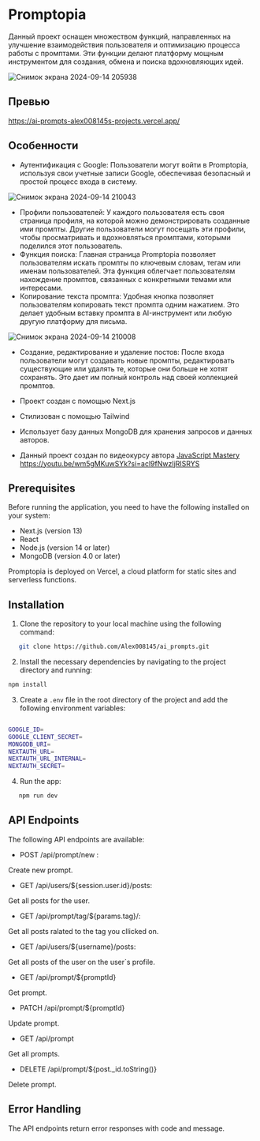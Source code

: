 # Promptopia

Данный проект оснащен множеством функций, направленных на улучшение взаимодействия пользователя и оптимизацию процесса работы с промптами. Эти функции делают платформу мощным инструментом для создания, обмена и поиска вдохновляющих идей.

![Снимок экрана 2024-09-14 205938](https://github.com/user-attachments/assets/10002406-599d-4da6-b779-dbed7e252e39)

## Превью 

https://ai-prompts-alex008145s-projects.vercel.app/



## Особенности 



- Аутентификация с Google: Пользователи могут войти в Promptopia, используя свои учетные записи Google, обеспечивая безопасный и простой процесс входа в систему.


![Снимок экрана 2024-09-14 210043](https://github.com/user-attachments/assets/c78dcd4a-8685-426b-a015-ebac9826fd75)

- Профили пользователей: У каждого пользователя есть своя страница профиля, на которой можно демонстрировать созданные ими промпты. Другие пользователи могут посещать эти профили, чтобы просматривать и вдохновляться промптами, которыми поделился этот пользователь.
- Функция поиска: Главная страница Promptopia позволяет пользователям искать промпты по ключевым словам, тегам или именам пользователей. Эта функция облегчает пользователям нахождение промптов, связанных с конкретными темами или интересами.
- Копирование текста промпта: Удобная кнопка позволяет пользователям копировать текст промпта одним нажатием. Это делает удобным вставку промпта в AI-инструмент или любую другую платформу для письма.

![Снимок экрана 2024-09-14 210008](https://github.com/user-attachments/assets/74da81b6-8462-4db2-b78c-7175abeb41e3)

- Создание, редактирование и удаление постов: После входа пользователи могут создавать новые промпты, редактировать существующие или удалять те, которые они больше не хотят сохранять. Это дает им полный контроль над своей коллекцией промптов.
- Проект создан с помощью Next.js
- Cтилизован с помощью Tailwind
- Использует базу данных MongoDB для хранения запросов и данных авторов.



- Данный проект создан по видеокурсу автора [JavaScript Mastery](https://www.youtube.com/@javascriptmastery) https://youtu.be/wm5gMKuwSYk?si=acl9fNwzIjRISRYS


## Prerequisites

Before running the application, you need to have the following installed on your system:

- Next.js (version 13)
- React
- Node.js (version 14 or later)
- MongoDB (version 4.0 or later)

Promptopia is deployed on Vercel, a cloud platform for static sites and serverless functions.

## Installation

1. Clone the repository to your local machine using the following command:

```bash
   git clone https://github.com/Alex008145/ai_prompts.git
```

2. Install the necessary dependencies by navigating to the project directory and running:

```bash
npm install
```

3. Create a `.env` file in the root directory of the project and add the following environment variables:

```bash

GOOGLE_ID=
GOOGLE_CLIENT_SECRET=
MONGODB_URI=
NEXTAUTH_URL=
NEXTAUTH_URL_INTERNAL=
NEXTAUTH_SECRET=

```

4. Run the app:

```bash
   npm run dev
```

## API Endpoints

The following API endpoints are available:

- POST /api/prompt/new :

Create new prompt.

- GET /api/users/${session.user.id}/posts:

Get all posts for the user.

- GET /api/prompt/tag/${params.tag}/:

Get all posts ralated to the tag you cllicked on.

- GET /api/users/${username}/posts:

Get all posts of the user on the user`s profile.

- GET /api/prompt/${promptId}

Get prompt.

- PATCH /api/prompt/${promptId}

Update prompt.

- GET /api/prompt

Get all prompts.

- DELETE /api/prompt/${post.\_id.toString()}

Delete prompt.

## Error Handling

The API endpoints return error responses with code and message.
